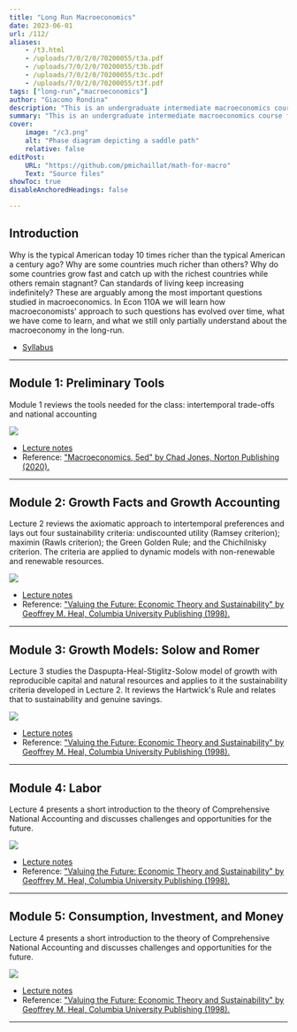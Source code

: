 ```yaml
---
title: "Long Run Macroeconomics"  
date: 2023-06-01
url: /112/
aliases:
    - /t3.html
    - /uploads/7/0/2/0/70200055/t3a.pdf
    - /uploads/7/0/2/0/70200055/t3b.pdf
    - /uploads/7/0/2/0/70200055/t3c.pdf
    - /uploads/7/0/2/0/70200055/t3f.pdf
tags: ["long-run","macroeconomics"]
author: "Giacomo Rondina"
description: "This is an undergraduate intermediate macroeconomics course focusing on long-run issues." 
summary: "This is an undergraduate intermediate macroeconomics course focusing on long-run macroeconomic issues." 
cover:
    image: "/c3.png"
    alt: "Phase diagram depicting a saddle path"
    relative: false
editPost:
    URL: "https://github.com/pmichaillat/math-for-macro"
    Text: "Source files"
showToc: true
disableAnchoredHeadings: false

---
```


## Introduction

Why is the typical American today 10 times richer than the typical American a century ago? Why
are some countries much richer than others? Why do some countries grow fast and catch up with the
richest countries while others remain stagnant? Can standards of living keep increasing indefinitely?
These are arguably among the most important questions studied in macroeconomics. In Econ 110A
we will learn how macroeconomists' approach to such questions has evolved over time, what we have
come to learn, and what we still only partially understand about the macroeconomy in the long-run.

+ [Syllabus](/static/syllabus_110A.pdf)
  
---

## Module 1: Preliminary Tools

Module 1 reviews the tools needed for the class: intertemporal trade-offs and national accounting

![](/static/uss_l1_pic.png)
+ [Lecture notes](/static/uss_l1.pdf)
+ Reference: ["Macroeconomics, 5ed" by Chad Jones, Norton Publishing (2020).](https://wwnorton.com/books/9780393417326)

---

## Module 2: Growth Facts and Growth Accounting

Lecture 2 reviews the axiomatic approach to intertemporal preferences and lays out four sustainability criteria: undiscounted utility (Ramsey criterion); maximin (Rawls criterion); the Green Golden Rule; and the Chichilnisky criterion. The criteria are applied to dynamic models with non-renewable and renewable resources.

![](/static/uss_l2_pic.png)
+ [Lecture notes](/static/uss_l2.pdf)
+ Reference: ["Valuing the Future: Economic Theory and Sustainability" by Geoffrey M. Heal, Columbia University Publishing (1998).](http://cup.columbia.edu/book/valuing-the-future/9780231113076)

---

## Module 3: Growth Models: Solow and Romer

Lecture 3 studies the Daspupta-Heal-Stiglitz-Solow model of growth with reproducible capital and natural resources and applies to it the sustainability criteria developed in Lecture 2. It reviews the Hartwick's Rule
and relates that to sustainability and genuine savings.

![](/static/uss_l3_pic.png)
+ [Lecture notes](/static/uss_l3.pdf)
+ Reference: ["Valuing the Future: Economic Theory and Sustainability" by Geoffrey M. Heal, Columbia University Publishing (1998).](http://cup.columbia.edu/book/valuing-the-future/9780231113076)

---

## Module 4: Labor

Lecture 4 presents a short introduction to the theory of Comprehensive National Accounting and discusses challenges and opportunities for the future. 

![](/static/uss_l4_pic.png)
+ [Lecture notes](/static/uss_l4.pdf)
+ Reference: ["Valuing the Future: Economic Theory and Sustainability" by Geoffrey M. Heal, Columbia University Publishing (1998).](http://cup.columbia.edu/book/valuing-the-future/9780231113076)

---

## Module 5: Consumption, Investment, and Money

Lecture 4 presents a short introduction to the theory of Comprehensive National Accounting and discusses challenges and opportunities for the future. 

![](/static/uss_l4_pic.png)
+ [Lecture notes](/static/uss_l4.pdf)
+ Reference: ["Valuing the Future: Economic Theory and Sustainability" by Geoffrey M. Heal, Columbia University Publishing (1998).](http://cup.columbia.edu/book/valuing-the-future/9780231113076)

---


